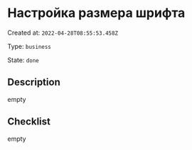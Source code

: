 # Настройка размера шрифта

Created at: `2022-04-28T08:55:53.458Z`

Type: `business`

State: `done`

## Description
empty

## Checklist
empty
